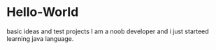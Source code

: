 # Hello-World
basic ideas and test projects 
I am a noob developer and i just starteed learning java language. 
